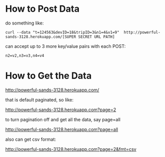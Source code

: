 # How to Post Data

do something like:

    curl --data "t=124563&devID=18&tripID=3&n1=4&v1=9"  http://powerful-sands-3128.herokuapp.com/[SUPER SECRET URL PATH]

can accept up to 3 more key/value pairs with each POST:

    n2=v2,n3=v3,n4=v4



# How to Get the Data

<http://powerful-sands-3128.herokuapp.com/>

that is default paginated, so like:

<http://powerful-sands-3128.herokuapp.com?page=2>

to turn pagination off and get all the data, say page=all

<http://powerful-sands-3128.herokuapp.com?page=all>

also can get csv format:

<http://powerful-sands-3128.herokuapp.com?page=2&fmt=csv>



